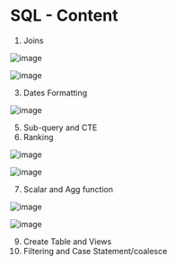 # SQL - Content


1. Joins


![image](https://user-images.githubusercontent.com/60583082/211200882-7604b510-e611-4682-b28b-3bf81a1cca47.png)

![image](https://user-images.githubusercontent.com/60583082/211200847-2b4ba5bb-c43e-43f7-b1d3-f25747616c3b.png)

3. Dates Formatting

![image](https://user-images.githubusercontent.com/60583082/211203829-d4744edb-49fe-4991-8df6-e25ba51fee7b.png)


5. Sub-query and CTE
6. Ranking 

![image](https://user-images.githubusercontent.com/60583082/211204151-4fe4a581-af92-41c8-a853-3737a48303d5.png)

![image](https://user-images.githubusercontent.com/60583082/211204508-988e8ad9-4a07-4621-a123-9bef2a7f6778.png)

7. Scalar and Agg function

![image](https://user-images.githubusercontent.com/60583082/211205519-dd316de3-e140-4918-a497-fb9609d2f2b4.png)
 
![image](https://user-images.githubusercontent.com/60583082/211205646-d45ecdfb-f07f-4237-a2bd-8f7036b3a3d3.png)
 
 
 
9. Create Table and Views
10. Filtering and Case Statement/coalesce 

